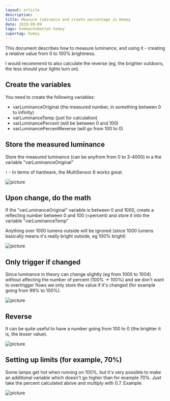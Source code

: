 ```yaml
---
layout: article
description:
title: Measure luminance and create percentage in Homey
date: 2019-09-09 
tags: homeautomation homey 
supertag: homey
---
```


This document describes how to measure luminance, and using it - creating a relative value from 0 to 100% brightness.

I would recommend to also calculate the reverse (eg, the brighter outdoors, the less should your lights turn on).

## Create the variables

You need to create the following variables:

* varLuminanceOriginal (the measured number, in something between 0 to infinity)
* varLuminanceTemp (just for calculation)
* varLuminancePercent (will be between 0 and 100)
* varLuminancePercentReverse (will go from 100 to 0)

## Store the measured luminance

Store the measured luminance (can be anyfrom from 0 to 3-4000) in a the variable "varLuminanceOriginal"

`!` - In terms of hardware, the MultiSensor 6 works great.

![picture](2019-09-10-12-14-54.png)

## Upon change, do the math

If the "varLuminanceOriginal" variable is between 0 and 1000, create a reflecting number between 0 and 100 (=percent) and store it into the variable "varLuminanceTemp"

Anything over 1000 lumens outside will be ignored (since 1000 lumens basically means it's really bright outside, eg 100% bright)

![picture](2019-09-10-12-15-37.png)

## Only trigger if changed

Since luminance in theory can change slightly (eg from 1000 to 1004) without affecting the number of percent (100% -> 100%) and we don't want to overtrigger flows we only store the value if it's changed (for example going from 99% to 100%).

![picture](2019-09-10-12-16-23.png)

## Reverse

It can be quite useful to have a number going from 100 to 0 (the brighter it is, the lesser value).

![picture](2019-09-10-12-20-03.png)

## Setting up limits (for example, 70%)

Some lamps get hot when running on 100%, but it's very possible to make an additional variable which doesn't go higher than for example 70%. Just take the percent calculated above and multiply with 0.7. Example:

![picture](2019-09-10-12-24-39.png)
